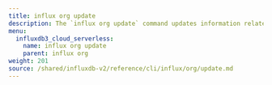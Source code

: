 ```yaml
---
title: influx org update
description: The `influx org update` command updates information related to organizations in InfluxDB.
menu:
  influxdb3_cloud_serverless:
    name: influx org update
    parent: influx org
weight: 201
source: /shared/influxdb-v2/reference/cli/influx/org/update.md
---
```


<!-- The content of this file is at 
// SOURCE content/shared/influxdb-v2/reference/cli/influx/org/update.md-->
